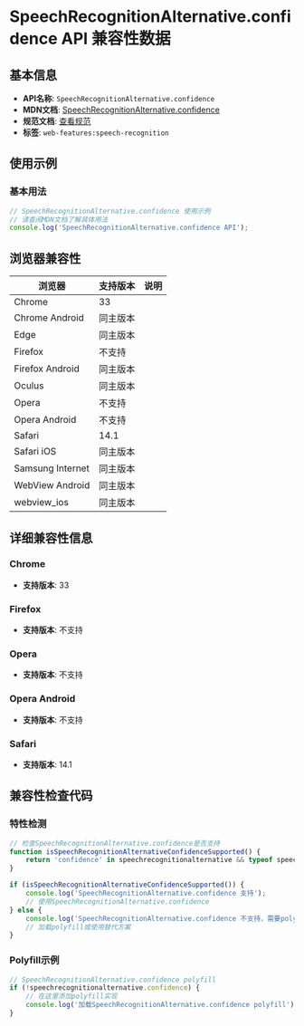 # SpeechRecognitionAlternative.confidence API 兼容性数据

## 基本信息

- **API名称**: `SpeechRecognitionAlternative.confidence`
- **MDN文档**: [SpeechRecognitionAlternative.confidence](https://developer.mozilla.org/docs/Web/API/SpeechRecognitionAlternative/confidence)
- **规范文档**: [查看规范](https://webaudio.github.io/web-speech-api/#dom-speechrecognitionalternative-confidence)
- **标签**: `web-features:speech-recognition`

## 使用示例

### 基本用法

```javascript
// SpeechRecognitionAlternative.confidence 使用示例
// 请查阅MDN文档了解具体用法
console.log('SpeechRecognitionAlternative.confidence API');
```

## 浏览器兼容性

| 浏览器 | 支持版本 | 说明 |
|--------|----------|------|
| Chrome | 33 |  |
| Chrome Android | 同主版本 |  |
| Edge | 同主版本 |  |
| Firefox | 不支持 |  |
| Firefox Android | 同主版本 |  |
| Oculus | 同主版本 |  |
| Opera | 不支持 |  |
| Opera Android | 不支持 |  |
| Safari | 14.1 |  |
| Safari iOS | 同主版本 |  |
| Samsung Internet | 同主版本 |  |
| WebView Android | 同主版本 |  |
| webview_ios | 同主版本 |  |

## 详细兼容性信息

### Chrome

- **支持版本**: 33

### Firefox

- **支持版本**: 不支持

### Opera

- **支持版本**: 不支持

### Opera Android

- **支持版本**: 不支持

### Safari

- **支持版本**: 14.1

## 兼容性检查代码

### 特性检测

```javascript
// 检查SpeechRecognitionAlternative.confidence是否支持
function isSpeechRecognitionAlternativeConfidenceSupported() {
    return 'confidence' in speechrecognitionalternative && typeof speechrecognitionalternative.confidence === 'function';
}

if (isSpeechRecognitionAlternativeConfidenceSupported()) {
    console.log('SpeechRecognitionAlternative.confidence 支持');
    // 使用SpeechRecognitionAlternative.confidence
} else {
    console.log('SpeechRecognitionAlternative.confidence 不支持，需要polyfill');
    // 加载polyfill或使用替代方案
}
```

### Polyfill示例

```javascript
// SpeechRecognitionAlternative.confidence polyfill
if (!speechrecognitionalternative.confidence) {
    // 在这里添加polyfill实现
    console.log('加载SpeechRecognitionAlternative.confidence polyfill');
}
```


